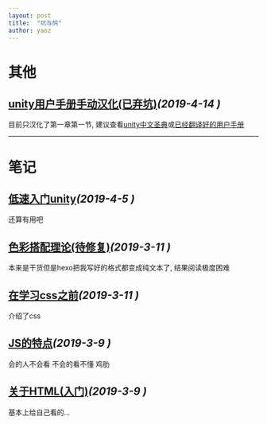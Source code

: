 ```yaml
---  
layout: post  
title:  "坑与鸽"  
author: yaoz  
---  
```


# 其他

## [unity用户手册手动汉化(已弃坑)](unity-manual.md)_(2019-4-14 )_

目前只汉化了第一章第一节, 建议查看[unity中文圣典](http://www.ceeger.com/Manual)或[已经翻译好的用户手册](https://nuysoft.gitbooks.io/unity-manual/content/Manual/StandardShaderMaterialCharts.html)

---

# 笔记

## [低速入门unity](./gloves/unity.md)_(2019-4-5 )_

还算有用吧

## [色彩搭配理论(待修复)](./gloves/color.md)_(2019-3-11 )_

本来是干货但是hexo把我写好的格式都变成纯文本了, 结果阅读极度困难

## [在学习css之前](./gloves/css.md)_(2019-3-11 )_

介绍了css

## [JS的特点](./gloves/javascript.md)_(2019-3-9 )_

会的人不会看 不会的看不懂 鸡肋

## [关于HTML(入门)](./gloves/html.md)_(2019-3-9 )_

基本上给自己看的...